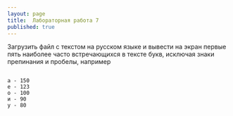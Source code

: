 ```yaml
---
layout: page
title:  Лабораторная работа 7
published: true
---
```


Загрузить файл с текстом на русском языке и вывести на экран первые пять наиболее часто встречающихся  в тексте букв, исключая знаки препинания и пробелы, например

~~~

а - 150
е - 123
о - 100
и - 90
у - 80

~~~
